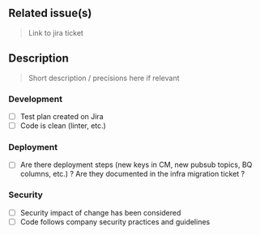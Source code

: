 ## Related issue(s)

> Link to jira ticket

## Description

> Short description / precisions here if relevant

### Development

- [ ] Test plan created on Jira
- [ ] Code is clean (linter, etc.)

### Deployment
- [ ] Are there deployment steps (new keys in CM, new pubsub topics, BQ columns, etc.) ? Are they documented in the infra migration ticket ?

### Security

- [ ] Security impact of change has been considered
- [ ] Code follows company security practices and guidelines
